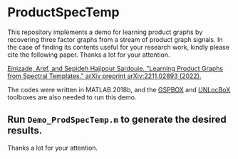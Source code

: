 # ProductSpecTemp
This repository implements a demo for learning product graphs by recovering three factor graphs from a stream of product graph signals. In the case of finding its contents useful for your research work, kindly please cite the following paper. Thanks a lot for your attention.

[Einizade, Aref, and Sepideh Hajipour Sardouie. "Learning Product Graphs from Spectral Templates." arXiv preprint arXiv:2211.02893 (2022).](https://arxiv.org/abs/2211.02893)

The codes were written in MATLAB 2018b, and the [GSPBOX](https://epfl-lts2.github.io/gspbox-html/) and [UNLocBoX](https://epfl-lts2.github.io/unlocbox-html/) toolboxes are also needed to run this demo.

## Run `Demo_ProdSpecTemp.m` to generate the desired results. 

Thanks a lot for your attention.

